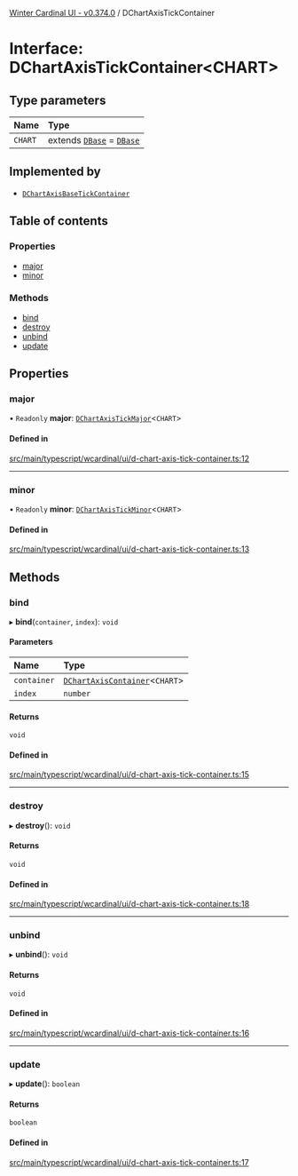 [Winter Cardinal UI - v0.374.0](../index.md) / DChartAxisTickContainer

# Interface: DChartAxisTickContainer\<CHART\>

## Type parameters

| Name | Type |
| :------ | :------ |
| `CHART` | extends [`DBase`](../classes/DBase.md) = [`DBase`](../classes/DBase.md) |

## Implemented by

- [`DChartAxisBaseTickContainer`](../classes/DChartAxisBaseTickContainer.md)

## Table of contents

### Properties

- [major](DChartAxisTickContainer.md#major)
- [minor](DChartAxisTickContainer.md#minor)

### Methods

- [bind](DChartAxisTickContainer.md#bind)
- [destroy](DChartAxisTickContainer.md#destroy)
- [unbind](DChartAxisTickContainer.md#unbind)
- [update](DChartAxisTickContainer.md#update)

## Properties

### major

• `Readonly` **major**: [`DChartAxisTickMajor`](DChartAxisTickMajor.md)\<`CHART`\>

#### Defined in

[src/main/typescript/wcardinal/ui/d-chart-axis-tick-container.ts:12](https://github.com/winter-cardinal/winter-cardinal-ui/blob/v0.310.1/src/main/typescript/wcardinal/ui/d-chart-axis-tick-container.ts#L12)

___

### minor

• `Readonly` **minor**: [`DChartAxisTickMinor`](DChartAxisTickMinor.md)\<`CHART`\>

#### Defined in

[src/main/typescript/wcardinal/ui/d-chart-axis-tick-container.ts:13](https://github.com/winter-cardinal/winter-cardinal-ui/blob/v0.310.1/src/main/typescript/wcardinal/ui/d-chart-axis-tick-container.ts#L13)

## Methods

### bind

▸ **bind**(`container`, `index`): `void`

#### Parameters

| Name | Type |
| :------ | :------ |
| `container` | [`DChartAxisContainer`](DChartAxisContainer.md)\<`CHART`\> |
| `index` | `number` |

#### Returns

`void`

#### Defined in

[src/main/typescript/wcardinal/ui/d-chart-axis-tick-container.ts:15](https://github.com/winter-cardinal/winter-cardinal-ui/blob/v0.310.1/src/main/typescript/wcardinal/ui/d-chart-axis-tick-container.ts#L15)

___

### destroy

▸ **destroy**(): `void`

#### Returns

`void`

#### Defined in

[src/main/typescript/wcardinal/ui/d-chart-axis-tick-container.ts:18](https://github.com/winter-cardinal/winter-cardinal-ui/blob/v0.310.1/src/main/typescript/wcardinal/ui/d-chart-axis-tick-container.ts#L18)

___

### unbind

▸ **unbind**(): `void`

#### Returns

`void`

#### Defined in

[src/main/typescript/wcardinal/ui/d-chart-axis-tick-container.ts:16](https://github.com/winter-cardinal/winter-cardinal-ui/blob/v0.310.1/src/main/typescript/wcardinal/ui/d-chart-axis-tick-container.ts#L16)

___

### update

▸ **update**(): `boolean`

#### Returns

`boolean`

#### Defined in

[src/main/typescript/wcardinal/ui/d-chart-axis-tick-container.ts:17](https://github.com/winter-cardinal/winter-cardinal-ui/blob/v0.310.1/src/main/typescript/wcardinal/ui/d-chart-axis-tick-container.ts#L17)
